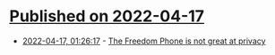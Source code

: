 # [Published on 2022-04-17](index.md)

* [2022-04-17, 01:26:17](https://news.ycombinator.com/item?id=31057615) - [The Freedom Phone is not great at privacy](https://mjg59.dreamwidth.org/59479.html)
